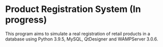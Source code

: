 # Product Registration System (In progress)
This program aims to simulate a real registration of retail products in a database using Python 3.9.5, MySQL, QtDesigner and WAMPServer 3.0.6.


